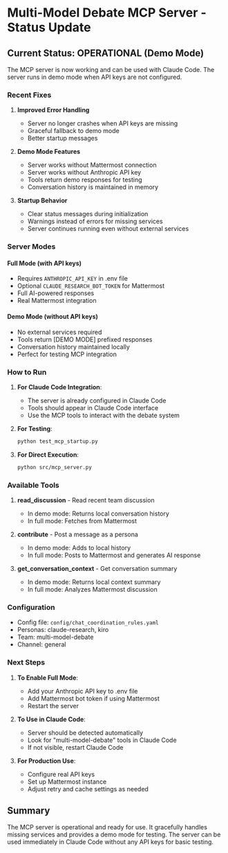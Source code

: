 # Multi-Model Debate MCP Server - Status Update

## Current Status: OPERATIONAL (Demo Mode)

The MCP server is now working and can be used with Claude Code. The server runs in demo mode when API keys are not configured.

### Recent Fixes

1. **Improved Error Handling**
   - Server no longer crashes when API keys are missing
   - Graceful fallback to demo mode
   - Better startup messages

2. **Demo Mode Features**
   - Server works without Mattermost connection
   - Server works without Anthropic API key
   - Tools return demo responses for testing
   - Conversation history is maintained in memory

3. **Startup Behavior**
   - Clear status messages during initialization
   - Warnings instead of errors for missing services
   - Server continues running even without external services

### Server Modes

#### Full Mode (with API keys)
- Requires `ANTHROPIC_API_KEY` in .env file
- Optional `CLAUDE_RESEARCH_BOT_TOKEN` for Mattermost
- Full AI-powered responses
- Real Mattermost integration

#### Demo Mode (without API keys)
- No external services required
- Tools return [DEMO MODE] prefixed responses
- Conversation history maintained locally
- Perfect for testing MCP integration

### How to Run

1. **For Claude Code Integration**:
   - The server is already configured in Claude Code
   - Tools should appear in Claude Code interface
   - Use the MCP tools to interact with the debate system

2. **For Testing**:
   ```bash
   python test_mcp_startup.py
   ```

3. **For Direct Execution**:
   ```bash
   python src/mcp_server.py
   ```

### Available Tools

1. **read_discussion** - Read recent team discussion
   - In demo mode: Returns local conversation history
   - In full mode: Fetches from Mattermost

2. **contribute** - Post a message as a persona
   - In demo mode: Adds to local history
   - In full mode: Posts to Mattermost and generates AI response

3. **get_conversation_context** - Get conversation summary
   - In demo mode: Returns local context summary
   - In full mode: Analyzes Mattermost discussion

### Configuration

- Config file: `config/chat_coordination_rules.yaml`
- Personas: claude-research, kiro
- Team: multi-model-debate
- Channel: general

### Next Steps

1. **To Enable Full Mode**:
   - Add your Anthropic API key to .env file
   - Add Mattermost bot token if using Mattermost
   - Restart the server

2. **To Use in Claude Code**:
   - Server should be detected automatically
   - Look for "multi-model-debate" tools in Claude Code
   - If not visible, restart Claude Code

3. **For Production Use**:
   - Configure real API keys
   - Set up Mattermost instance
   - Adjust retry and cache settings as needed

## Summary

The MCP server is operational and ready for use. It gracefully handles missing services and provides a demo mode for testing. The server can be used immediately in Claude Code without any API keys for basic testing.